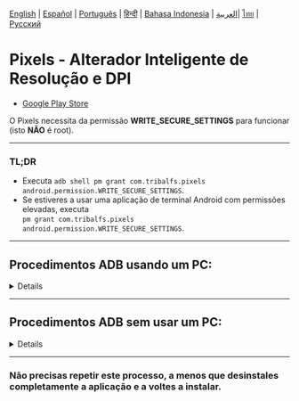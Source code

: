 [English](../../README.md) | [Español](../es/README.md) | [Português](README.md) | [हिन्दी](../hi/README.md)
| [Bahasa Indonesia](../in/README.md) | [العربية](../ar/README.md)| [ไทย](../th/README.md)
| [Русский](../ru/README.md)

# Pixels - Alterador Inteligente de Resolução e DPI

* [Google Play Store](https://play.google.com/store/apps/details?id=com.tribalfs.pixels)

O Pixels necessita da permissão **WRITE_SECURE_SETTINGS** para funcionar (isto **NÃO** é root).

----------------------

### TL;DR

* Executa `adb shell pm grant com.tribalfs.pixels android.permission.WRITE_SECURE_SETTINGS`.
* Se estiveres a usar uma aplicação de terminal Android com permissões elevadas, executa  
  `pm grant com.tribalfs.pixels android.permission.WRITE_SECURE_SETTINGS`.

----------------------

Procedimentos ADB usando um PC:
----------------------

<details>

### 1. Ativar o modo de programador nas definições do telemóvel

<details>

* Vai a _Definições_ > _Acerca do telefone_ > _Informações de software_ e toca várias vezes em
  _Número da compilação_  
  até que o modo de programador seja ativado.

  <img src="res/about_phone.jpg" width=320 height=640 alt="sobre o telefone">

</details>

### 2. Ativar a depuração USB

<details>

* Vai a _Definições_ > _Opções de programador_ (pode ser _Definições_ > _Sistema_ > _Opções de
  programador_ em versões mais antigas do Android),  
  desce até encontrar a opção _Depuração USB_.

  <img src="res/usb_debugging.jpg" width=320 height=600 alt="adb">

#### Notas para alguns dispositivos como MIUI:

* Ativa também a opção _Depuração USB para Definições de Segurança_ se estiver disponível em Opções
  de programador.

* Ativa a opção _Desativar monitorização de permissões_ se estiver presente. É necessário reiniciar
  o dispositivo.

</details>

### 3. Fazer o download do ADB no computador

<details>

* Faz download do ADB (platform-tools) para o teu computador:  
  para [Windows](https://dl.google.com/android/repository/platform-tools-latest-windows.zip) |  
  para [Mac](https://dl.google.com/android/repository/platform-tools-latest-darwin.zip) |  
  para [Linux](https://dl.google.com/android/repository/platform-tools-latest-linux.zip)

* Extrai o ficheiro ZIP descarregado.

</details>

### 4. Navegar até dentro da pasta acede à pasta

`platform-tools` que extraíste no Explorador do Windows ou Finder (macOS)

### 5. Abrir o terminal de comandos

<details>

#### Para Windows: abrir o CMD

* Escreve `cmd` na barra de endereço e pressiona Enter. Isto abrirá o Prompt de Comando do Windows.

![opening_cmd](res/opening_cmd.png)

#### Para macOS: abrir o Terminal

* Pesquisa por `Terminal` no Launchpad e abre-o.

* Executa `sudo -s` e introduz a tua palavra-passe de utilizador.  
  **O terminal não mostrará os caracteres que escreves, o campo permanecerá em branco.**

* Executa `export PATH=.:$PATH`

**Sem este comando, irás obter erros do tipo `adb: command not found`.**

</details>

### 6. Ligar o telemóvel ao computador

<details>

* O teu telemóvel mostrará um aviso _Permitir depuração USB_ na primeira ligação em modo de
  depuração.  
  Toca em _Permitir_ ou _OK_.
* Podes marcar _Permitir sempre a partir deste computador_ (ver nota no final sobre manter a
  depuração USB ativada).

  <img src="res/usb_debugging_prompt.jpg" width=320 height=640 alt="adb prompt">

* Verifica a ligação introduzindo o seguinte comando e pressionando Enter.  
  Deverá mostrar o ID do dispositivo se estiver ligado com sucesso.

> ```adb devices```

![6](res/adb_devices.png)

#### Para macOS:  ```./adb devices ```

* Se o teu dispositivo não se ligar, tenta outra porta USB e/ou outro cabo de dados.  
  Se ainda assim não funcionar, o computador pode estar a faltar o driver USB do dispositivo.  
  Consulta [aqui os drivers OEM USB](https://developer.android.com/studio/run/oem-usb#Drivers).  
  Após instalar, reinicia o PC e repete o passo 6.

</details>

### 7. Conceder a permissão WRITE_SECURE_SETTINGS ao Pixels

<details>

* Quando estiver ligado corretamente, introduz o seguinte comando e pressiona Enter.  
  Podes copiar o comando abaixo. Se for executado corretamente, não mostrará nenhum resultado.

> ```adb shell pm grant com.tribalfs.pixels android.permission.WRITE_SECURE_SETTINGS```

* Se aparecer `adb.exe: more than one device/emulator...`, executa o seguinte comando:

>
```adb -s [ID do dispositivo mostrado no passo 6] shell pm grant com.tribalfs.pixels android.permission.WRITE_SECURE_SETTINGS```

![6](res/write_secure_settings.png)

#### Para macOS:

```./adb shell pm grant com.tribalfs.pixels android.permission.WRITE_SECURE_SETTINGS ```

#### Nota para MIUI, OnePlus e outros dispositivos

Se aparecer o erro `java.lang.SecurityException: grantRuntimePermission`, segue estes passos:

1. Vai a _Definições_ > _Opções de programador_ (ou _Definições_ > _Sistema_ > _Opções de
   programador_)
2. Desce até encontrar e ativa **Depuração USB (Definições de Segurança)**
3. Se aparecer algum _Aviso de Cautela_, segue as instruções indicadas.
4. Reinicia o dispositivo e repete os passos da Secção 7.

**Está feito!**
</details>

#### Agora podes desativar a depuração USB

* **Importante:** Mantém a depuração USB ativada se quiseres experimentar resoluções de ecrã
  exóticas que possam causar falhas no sistema.  
  A opção _Permitir sempre a partir deste computador_ deve estar marcada no passo 6.  
  Comandos ADB para repor a resolução do ecrã:  
  `adb shell wm size reset` e `adb shell wm density reset`.

* Se não precisares da depuração USB, podes desativá-la agora para evitar acessos indesejados.

* Vai a _Definições_ > _Opções de programador_, desce e **desativa** a opção _Depuração USB_.

----------------------
[GUIA EM VÍDEO](https://youtu.be/hKxc8wqanxA)

</details>

----------------------

Procedimentos ADB sem usar um PC:
----------------------
<details>

### Opção 1: Podes instalar [Shizuku](https://play.google.com/store/apps/details?id=moe.shizuku.privileged.api)

e ativá-lo seguindo o guia fornecido. Depois, volta à aplicação _Pixels_ para conceder a permissão
aplicando uma resolução.

### Opção 2: Podes instalar [LADB](https://github.com/tribalfs/LADB/releases)

segue o guia de configuração e executa o seguinte comando:

`pm grant com.tribalfs.pixels android.permission.WRITE_SECURE_SETTINGS`

**Nota:** É necessário estar ligado a uma rede Wi-Fi.  
Se ocorrer um erro `java.lang.SecurityException`, verifica as notas do passo 2 acima.  
**Importante:** Às vezes o **LADB** precisa de várias tentativas para funcionar, e pode não
funcionar em todos os dispositivos.

</details>

----------------------

### Não precisas repetir este processo, a menos que desinstales completamente a aplicação e a voltes a instalar.
